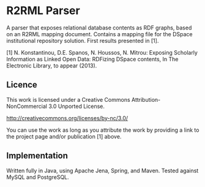 # R2RML Parser

A parser that exposes relational database contents as RDF graphs, based on an R2RML mapping document. Contains a mapping file for the DSpace institutional repository solution. First results presented in [1].

[1] N. Konstantinou, D.E. Spanos, N. Houssos, N. Mitrou: Exposing Scholarly Information as Linked Open Data: RDFizing DSpace contents, In The Electronic Library, to appear (2013).

## Licence

This work is licensed under a Creative Commons Attribution-NonCommercial 3.0 Unported License.

http://creativecommons.org/licenses/by-nc/3.0/

You can use the work as long as you attribute the work by providing a link to the project page and/or publication [1] above.

## Implementation

Written fully in Java, using Apache Jena, Spring, and Maven. Tested against MySQL and PostgreSQL.
